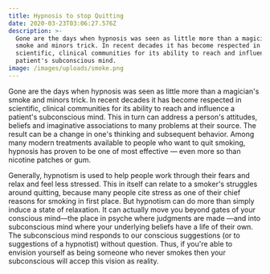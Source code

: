 ```yaml
---
title: Hypnosis to stop Quitting
date: 2020-03-23T03:06:27.576Z
description: >-
  Gone are the days when hypnosis was seen as little more than a magician's
  smoke and minors trick. In recent decades it has become respected in
  scientific, clinical communities for its ability to reach and influence a
  patient's subconscious mind.
image: /images/uploads/smoke.png
---
```

Gone are the days when hypnosis was seen as little more than a magician's smoke and minors trick. In recent decades it has become respected in scientific, clinical communities for its ability to reach and influence a patient's subconscious mind. This in turn can address a person's attitudes, beliefs and imaginative associations to many problems at their source. The result can be a change in one's thinking and subsequent behavior. Among many modern treatments available to people who want to quit smoking, hypnosis has proven to be one of most effective — even more so than nicotine patches or gum. 

Generally, hypnotism is used to help people work through their fears and relax and feel less stressed. This in itself can relate to a smoker's struggles around quitting, because many people cite stress as one of their chief reasons for smoking in first place. But hypnotism can do more than simply induce a state of relaxation. It can actually move you beyond gates of your conscious mind—the place in psyche where judgments are made —and into subconscious mind where your underlying beliefs have a life of their own. The subconscious mind responds to our conscious suggestions (or to suggestions of a hypnotist) without question. Thus, if you're able to envision yourself as being someone who never smokes then your subconscious will accep this vision as reality.